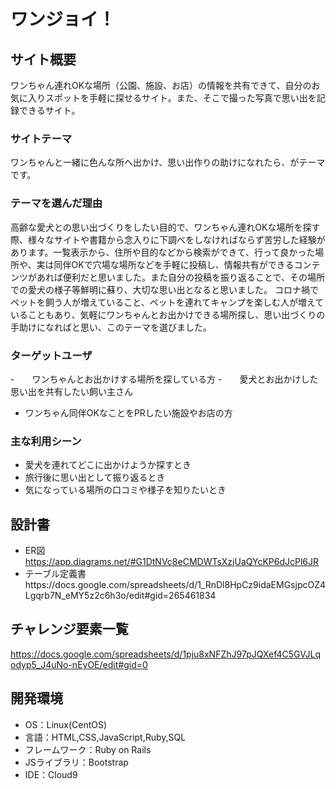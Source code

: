 # ワンジョイ！

## サイト概要
ワンちゃん連れOKな場所（公園、施設、お店）の情報を共有できて、自分のお気に入りスポットを手軽に探せるサイト。また、そこで撮った写真で思い出を記録できるサイト。

### サイトテーマ
ワンちゃんと一緒に色んな所へ出かけ、思い出作りの助けになれたら、がテーマです。

### テーマを選んだ理由
高齢な愛犬との思い出づくりをしたい目的で、ワンちゃん連れOKな場所を探す際、様々なサイトや書籍から念入りに下調べをしなければならず苦労した経験があります。一覧表示から、住所や目的などから検索ができて、行って良かった場所や、実は同伴OKで穴場な場所などを手軽に投稿し、情報共有ができるコンテンツがあれば便利だと思いました。また自分の投稿を振り返ることで、その場所での愛犬の様子等鮮明に蘇り、大切な思い出となると思いました。
コロナ禍でペットを飼う人が増えていること、ペットを連れてキャンプを楽しむ人が増えていることもあり、気軽にワンちゃんとお出かけできる場所探し、思い出づくりの手助けになればと思い、このテーマを選びました。

### ターゲットユーザ
-　　ワンちゃんとお出かけする場所を探している方
-　　愛犬とお出かけした思い出を共有したい飼い主さん
- ワンちゃん同伴OKなことをPRしたい施設やお店の方


### 主な利用シーン
- 愛犬を連れてどこに出かけようか探すとき
- 旅行後に思い出として振り返るとき
- 気になっている場所の口コミや様子を知りたいとき


## 設計書
- ER図
https://app.diagrams.net/#G1DtNVc8eCMDWTsXzjUaQYcKP6dJcPl6JR
- テーブル定義書https://docs.google.com/spreadsheets/d/1_RnDl8HpCz9idaEMGsjpcOZ4Lgqrb7N_eMY5z2c6h3o/edit#gid=265461834


## チャレンジ要素一覧
https://docs.google.com/spreadsheets/d/1pju8xNFZhJ97pJQXef4C5GVJLqodyp5_J4uNo-nEyOE/edit#gid=0


## 開発環境
- OS：Linux(CentOS)
- 言語：HTML,CSS,JavaScript,Ruby,SQL
- フレームワーク：Ruby on Rails
- JSライブラリ：Bootstrap
- IDE：Cloud9
